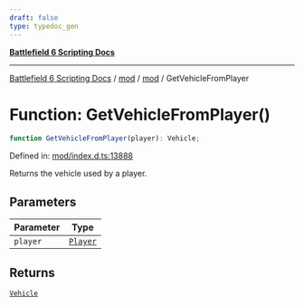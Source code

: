 ```yaml
---
draft: false
type: typedoc_gen
---
```


[**Battlefield 6 Scripting Docs**](../../../_index.md)

***

[Battlefield 6 Scripting Docs](../../../_index.md) / [mod](../../_index.md) / [mod](../_index.md) / GetVehicleFromPlayer

# Function: GetVehicleFromPlayer()

```ts
function GetVehicleFromPlayer(player): Vehicle;
```

Defined in: [mod/index.d.ts:13888](https://github.com/battlefield-portal-community/portal-docs/blob/6d87e21c5922a3efb03c634dbe98e5fe6e797672/generators/santiago/mod/index.d.ts#L13888)

Returns the vehicle used by a player.

## Parameters

| Parameter | Type |
| ------ | ------ |
| `player` | [`Player`](../Player/_index.md) |

## Returns

[`Vehicle`](../Vehicle/_index.md)
